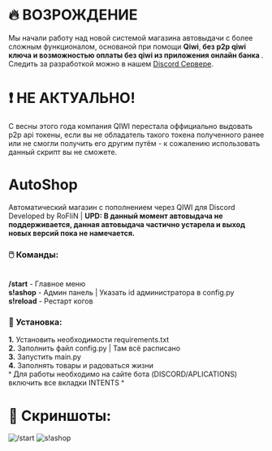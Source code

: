 # 🔥 ВОЗРОЖДЕНИЕ
Мы начали работу над новой системой магазина автовыдачи с более сложным функционалом, основаной при помощи <b>Qiwi</b>,<b> без p2p qiwi ключа и возможностью оплаты без qiwi из приложения онлайн банка </b>.
Следить за разработкой можно в нашем <a href="https://discord.gg/cPh9gqWpQv">Discord Сервере</a>.


# ❗ НЕ АКТУАЛЬНО!
С весны этого года компания QIWI перестала оффициально выдовать p2p api токены, если вы не обладатель такого токена полученного ранее или не смогли получить его другим путём - к сожалению использовать данный скрипт вы не сможете.

# AutoShop
Автоматический магазин с пополнением через QIWI для Discord
<br>Developed by RoFliN | <b>UPD: В данный момент автовыдача не поддерживается, данная автовыдача частично устарела и выход новых версий пока не намечается.</b>

### 🖱️ Команды:

<br><b>/start</b> - Главное меню
<br><b>s!ashop</b> - Админ панель | Указать id администратора в config.py
<br><b>s!reload</b> - Рестарт когов
### 💠 Установка:
<b>1.</b> Установить необходимости requirements.txt
<br><b>2.</b> Заполнить файл config.py | Там всё расписано
<br><b>3.</b> Запустить main.py
<br><b>4.</b> Заполнять товары и радоваться жизни
<br> ˣ Для работы необходимо на сайте бота (DISCORD/APLICATIONS) включить все вкладки INTENTS ˣ

# 🌺 Скриншоты:
![/start](https://media.discordapp.net/attachments/1063449709412356126/1068530374482874428/image.png)
![s!ashop](https://media.discordapp.net/attachments/1063449709412356126/1068530344254521425/image.png)
